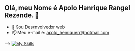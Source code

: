 ## Olá, meu Nome é Apolo Henrique Rangel Rezende. 👋

- 🔭 Sou Desenvolvedor web
- 📫 Meu e-mail é: apolo_henriquerr@hotmail.com

-->
[![My Skills](https://skillicons.dev/icons?i=css,discord,docker,git,github,html,js,linkedin,linux,nodejs,react,vue,flutter&perline=3)](https://skillicons.dev)
